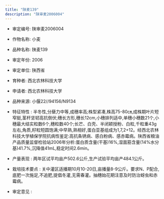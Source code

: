 ```yaml
---
title: "陕麦139"
description: "陕审麦2006004"
---
```

* 审定编号:  陕审麦2006004

*  作物名称:  小麦

*  品种名称:  陕麦139

*  审定年份:  2006

*  审定单位:  陕西省

* 育种者:  西北农林科技大学

*  申请者:  西北农林科技大学

*  品种来源:  小偃22//94156/N9134

*  特征特性 : 
半冬性,分蘖力中等,成穗率高;株型紧凑,株高75-80㎝,成株期叶片短窄挺,茎杆坚韧高抗倒伏;穗长方形,穗长12cm,小穗排列适中,单穗小穗数21个,小穗最大结实粒数6个,穗粒数40个;长芒、白壳、半闭颖授粉、白粒,千粒重43g左右,角质,籽粒短圆饱满;中早熟,熟相好,蛋白亚基组成为1,7,2+12。经西北农林科技大学植保学院抗病性鉴定:高抗条锈病、感白粉病、感赤霉病。陕西省粮油产品质量监督检验站2006年分析:蛋白质含量(干基)16%,湿面筋含量(14%水分基)41.7%,沉降值41mL,稳定时间2.6min。
 
*  产量表现 : 
两年区试平均亩产502.6公斤,生产试验平均亩产484.1公斤。

*  栽培技术要点 : 
关中灌区适播期10月10-20日,亩播量8-9公斤。要求N、P配合,底肥一次施足,不追肥,提倡冬灌,无需春灌。抽穗始花期注意及时防治蚜虫和赤霉病。

*  审定意见 : 

